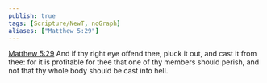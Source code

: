 ```yaml
---
publish: true
tags: [Scripture/NewT, noGraph]
aliases: ["Matthew 5:29"]
---
```

[Matthew 5:29](https://churchofjesuschrist.org/study/scriptures/nt/matt/5?lang=eng&id=p29#p29) And if thy right eye offend thee, pluck it out, and cast it from thee: for it is profitable for thee that one of thy members should perish, and not that thy whole body should be cast into hell.
